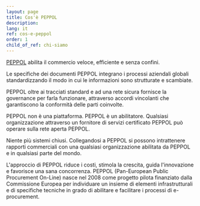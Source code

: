 ```yaml
---
layout: page
title: Cos'è PEPPOL
description: 
lang: it
ref: cos-e-peppol
order: 1
child_of_ref: chi-siamo
---
```


[PEPPOL](https://peppol.eu/) abilita il commercio veloce, efficiente e senza
confini. 

Le specifiche dei documenti PEPPOL integrano i processi aziendali globali
standardizzando il modo in cui le informazioni sono strutturate e scambiate.

PEPPOL oltre ai tracciati standard e ad una rete sicura fornisce la governance
per farla funzionare, attraverso accordi vincolanti che garantiscono la
conformità delle parti coinvolte. 

PEPPOL non è una piattaforma. PEPPOL è un abilitatore. Qualsiasi organizzazione
attraverso un fornitore di servizi certificato PEPPOL può operare sulla rete
aperta PEPPOL.

Niente più sistemi chiusi. Collegandosi a PEPPOL si possono intrattenere
rapporti commerciali con una qualsiasi organizzazione abilitata da PEPPOL e in
qualsiasi parte del mondo.

L'approccio di PEPPOL riduce i costi, stimola la crescita, guida l'innovazione
e favorisce una sana concorrenza. PEPPOL (Pan-European Public Procurement
On-Line) nasce nel 2008 come progetto pilota finanziato dalla Commissione
Europea per individuare un insieme di elementi infrastrutturali e di specifiche
tecniche in grado di abilitare e facilitare i processi di e-procurement.
